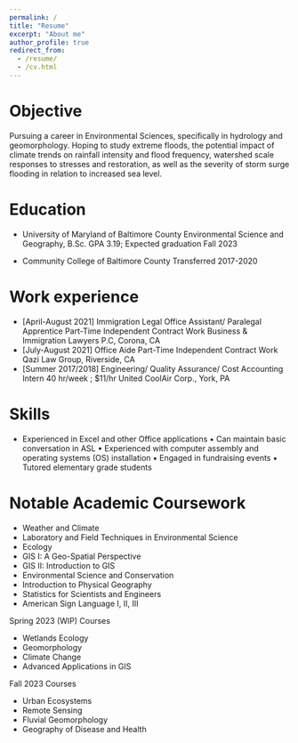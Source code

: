 ```yaml
---
permalink: /
title: "Resume"
excerpt: "About me"
author_profile: true
redirect_from: 
  - /resume/
  - /cv.html
---
```


Objective
======
Pursuing a career in Environmental Sciences, specifically in hydrology and geomorphology. Hoping to study extreme floods, the potential impact of climate trends on rainfall intensity and flood frequency, watershed scale responses to stresses and restoration, as well as the severity of storm surge flooding in relation to increased sea level.


Education
======
* University of Maryland of Baltimore County Environmental Science and Geography, B.Sc.
GPA 3.19; Expected graduation Fall 2023

* Community College of Baltimore County
Transferred
2017-2020

Work experience
======
* [April-August 2021]
Immigration Legal Office Assistant/ Paralegal Apprentice
Part-Time Independent Contract Work
Business & Immigration Lawyers P.C, Corona, CA
* [July-August 2021]
Office Aide
Part-Time Independent Contract Work
Qazi Law Group, Riverside, CA
* [Summer 2017/2018]
Engineering/ Quality Assurance/ Cost Accounting Intern
40 hr/week ; $11/hr
United CoolAir Corp., York, PA

  
Skills
======
* Experienced in Excel and other Office applications
▪ Can maintain basic conversation in ASL
▪ Experienced with computer assembly and operating systems (OS) installation
▪ Engaged in fundraising events
▪ Tutored elementary grade students

Notable Academic Coursework
======
* Weather and Climate
* Laboratory and Field Techniques in Environmental Science
* Ecology
* GIS I: A Geo-Spatial Perspective
* GIS II: Introduction to GIS
* Environmental Science and Conservation
* Introduction to Physical Geography
* Statistics for Scientists and Engineers
* American Sign Language I, II, III

Spring 2023 (WIP) Courses
* Wetlands Ecology
* Geomorphology
* Climate Change
* Advanced Applications in GIS

Fall 2023 Courses
* Urban Ecosystems
* Remote Sensing
* Fluvial Geomorphology
* Geography of Disease and Health
